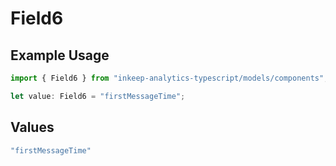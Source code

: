 # Field6

## Example Usage

```typescript
import { Field6 } from "inkeep-analytics-typescript/models/components";

let value: Field6 = "firstMessageTime";
```

## Values

```typescript
"firstMessageTime"
```